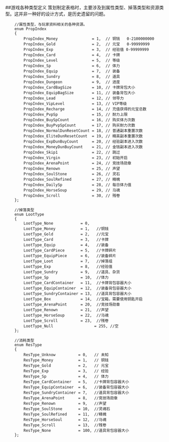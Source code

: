 ##游戏各种类型定义
策划制定表格时，主要涉及到属性类型、掉落类型和资源类型。这并非一种好的设计方式，是历史遗留的问题。

        //属性类型，与玩家资料相关的各种资源。
        enum PropIndex
        {
            PropIndex_Money               = 1,  // 铜钱   0-2100000000
            PropIndex_Gold                = 2,  // 元宝   0-99999999
            PropIndex_Exp                 = 3,  // 经验值 0-99999999
            PropIndex_Card                = 4,  // 卡牌
            PropIndex_Level               = 5,  // 等级
            PropIndex_Sp                  = 6,  // 体力
            PropIndex_Equip               = 7,  // 装备
            PropIndex_Sundry              = 8,  // 道具
            PropIndex_Dungeon             = 9,  // 进度
            PropIndex_CardBagSize         = 10, // 卡牌背包大小
            PropIndex_EquipBagSize        = 11, // 装备背包大小
            PropIndex_Lead                = 12, // 领导力
            PropIndex_VipLevel            = 13, // VIP等级
            PropIndex_Recharge            = 14, // 充值获得的元宝总数
            PropIndex_PvpSp               = 15, // 耐力上限
            PropIndex_BuySpCount          = 16, // 购买体力次数
            PropIndex_BuyPvpSpCount       = 17, // 购买耐力次数
            PropIndex_NormalDunResetCount = 18, // 普通副本重置次数
            PropIndex_EliteDunResetCount  = 19, // 精英副本重置次数
            PropIndex_ExpDunBuyCount      = 20, // 经验副本进入次数
            PropIndex_MoneyDunBuyCount    = 21, // 金钱副本进入次数
            PropIndex_Skip1               = 22, // 跳过
            PropIndex_Virgin              = 23, // 初始开启
            PropIndex_ArenaPoint          = 24, // 竞技场勋章
            PropIndex_Renown              = 25, // 声望
            PropIndex_SoulStone           = 26, // 灵石
            PropIndex_SoulRefined         = 27, // 精魄
            PropIndex_DailySp             = 28, // 每日体力值
            PropIndex_HorseSoup           = 29, // 马魂
            PropIndex_Scroll              = 30, // 残卷
        };
        
        //掉落类型
        enum LootType
        {
            LootType_None            = 0,
            LootType_Money           = 1,   //铜钱
            LootType_Gold            = 2,   //元宝
            LootType_Card            = 3,   //卡牌
            LootType_Equip           = 4,   //装备
            LootType_CardPiece       = 5,   //卡牌碎片
            LootType_EquipPiece      = 6,   //装备碎片
            LootType_Loot            = 7,   //掉落组
            LootType_Exp             = 8,   //经验值
            LootType_Sundry          = 9,   //道具、杂货
            LootType_Sp              = 10,  //体力
            LootType_CardContainer   = 11,  //卡牌背包容器大小
            LootType_EquipContainer  = 12,  //装备背包容器大小
            LootType_SundryContainer = 13,  //道具背包容器大小
            LootType_Box             = 14,  //宝箱，需要使用钥匙开启
            LootType_ArenaPoint      = 20,  //竞技场勋章
            LootType_Renown          = 21,  //声望
            LootType_HorseSoup       = 22,  //马魂
            LootType_Scroll          = 23,  //残卷
            LootType_Null			       = 255, //空
        };
        
        //消耗类型
        enum ResType
        {
            ResType_Unknow          = 0,   // 未知
            ResType_Money           = 1,   // 铜钱
            ResType_Gold            = 2,   // 元宝
            ResType_Exp             = 3,   // 经验
            ResType_Sp              = 4,   // 体力
            ResType_CardContainer   = 5,   //卡牌背包容器大小
            ResType_EquipContainer  = 6,   //装备背包容器大小
            ResType_SundryContainer = 7,   //道具背包容器大小
            ResType_ArenaPoint      = 8,   //竞技场勋章
            ResType_Renown          = 9,   //声望
            ResType_SoulStone       = 10,  //灵魂石
            ResType_SoulRefined     = 11,  //精魄
            ResType_HorseSoul       = 12,  //马魂
            ResType_Scroll          = 13,  //残卷
            ResType_None            = 100, //道具背包容器大小
        };

        
        

